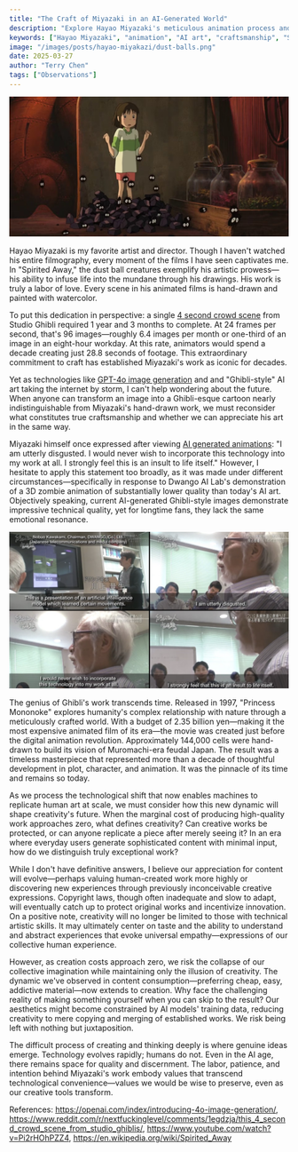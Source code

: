 ```yaml
---
title: "The Craft of Miyazaki in an AI-Generated World"
description: "Explore Hayao Miyazaki's meticulous animation process and its significance in today's AI-generated creative landscape. Learn about the value of craft in a world of automated content."
keywords: ["Hayao Miyazaki", "animation", "AI art", "craftsmanship", "Studio Ghibli", "creative process"]
image: "/images/posts/hayao-miyakazi/dust-balls.png"
date: 2025-03-27
author: "Terry Chen"
tags: ["Observations"]
---
```


![Dust Balls](/images/posts/hayao-miyakazi/dust-balls.png)

Hayao Miyazaki is my favorite artist and director. Though I haven't watched his entire filmography, every moment of the films I have seen captivates me. In "Spirited Away," the dust ball creatures exemplify his artistic prowess—his ability to infuse life into the mundane through his drawings. His work is truly a labor of love. Every scene in his animated films is hand-drawn and painted with watercolor.

To put this dedication in perspective: a single [4 second crowd scene](https://www.reddit.com/r/nextfuckinglevel/comments/1egdzja/this_4_second_crowd_scene_from_studio_ghiblis/) from Studio Ghibli required 1 year and 3 months to complete. At 24 frames per second, that's 96 images—roughly 6.4 images per month or one-third of an image in an eight-hour workday. At this rate, animators would spend a decade creating just 28.8 seconds of footage. This extraordinary commitment to craft has established Miyazaki's work as iconic for decades.

Yet as technologies like [GPT-4o image generation](https://openai.com/index/introducing-4o-image-generation/) and and "Ghibli-style" AI art taking the internet by storm, I can't help wondering about the future. When anyone can transform an image into a Ghibli-esque cartoon nearly indistinguishable from Miyazaki's hand-drawn work, we must reconsider what constitutes true craftsmanship and whether we can appreciate his art in the same way.

Miyazaki himself once expressed after viewing [AI generated animations](https://www.youtube.com/watch?v=Pi2rHOhPZZ4): "I am utterly disgusted. I would never wish to incorporate this technology into my work at all. I strongly feel this is an insult to life itself." However, I hesitate to apply this statement too broadly, as it was made under different circumstances—specifically in response to Dwango AI Lab's demonstration of a 3D zombie animation of substantially lower quality than today's AI art. Objectively speaking, current AI-generated Ghibli-style images demonstrate impressive technical quality, yet for longtime fans, they lack the same emotional resonance.

![Disgust](/images/posts/hayao-miyakazi/distgust.png)

The genius of Ghibli's work transcends time. Released in 1997, "Princess Mononoke" explores humanity's complex relationship with nature through a meticulously crafted world. With a budget of 2.35 billion yen—making it the most expensive animated film of its era—the movie was created just before the digital animation revolution. Approximately 144,000 cells were hand-drawn to build its vision of Muromachi-era feudal Japan. The result was a timeless masterpiece that represented more than a decade of thoughtful development in plot, character, and animation. It was the pinnacle of its time and remains so today.

As we process the technological shift that now enables machines to replicate human art at scale, we must consider how this new dynamic will shape creativity's future. When the marginal cost of producing high-quality work approaches zero, what defines creativity? Can creative works be protected, or can anyone replicate a piece after merely seeing it? In an era where everyday users generate sophisticated content with minimal input, how do we distinguish truly exceptional work?

While I don't have definitive answers, I believe our appreciation for content will evolve—perhaps valuing human-created work more highly or discovering new experiences through previously inconceivable creative expressions. Copyright laws, though often inadequate and slow to adapt, will eventually catch up to protect original works and incentivize innovation. On a positive note, creativity will no longer be limited to those with technical artistic skills. It may ultimately center on taste and the ability to understand and abstract experiences that evoke universal empathy—expressions of our collective human experience.

However, as creation costs approach zero, we risk the collapse of our collective imagination while maintaining only the illusion of creativity. The dynamic we've observed in content consumption—preferring cheap, easy, addictive material—now extends to creation. Why face the challenging reality of making something yourself when you can skip to the result? Our aesthetics might become constrained by AI models' training data, reducing creativity to mere copying and merging of established works. We risk being left with nothing but juxtaposition.

The difficult process of creating and thinking deeply is where genuine ideas emerge. Technology evolves rapidly; humans do not. Even in the AI age, there remains space for quality and discernment. The labor, patience, and intention behind Miyazaki's work embody values that transcend technological convenience—values we would be wise to preserve, even as our creative tools transform.

References: https://openai.com/index/introducing-4o-image-generation/, https://www.reddit.com/r/nextfuckinglevel/comments/1egdzja/this_4_second_crowd_scene_from_studio_ghiblis/, https://www.youtube.com/watch?v=Pi2rHOhPZZ4, https://en.wikipedia.org/wiki/Spirited_Away